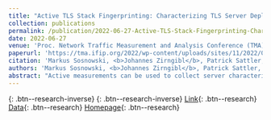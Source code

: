 ```yaml
---
title: "Active TLS Stack Fingerprinting: Characterizing TLS Server Deployments at Scale"
collection: publications
permalink: /publication/2022-06-27-Active-TLS-Stack-Fingerprinting-Characterizing-TLS-Server-Deployments-at-Scale
date: 2022-06-27
venue: 'Proc. Network Traffic Measurement and Analysis Conference (TMA)'
paperurl: 'https://tma.ifip.org/2022/wp-content/uploads/sites/11/2022/06/tma2022-paper35.pdf'
citation: 'Markus Sosnowski, <b>Johannes Zirngibl</b>, Patrick Sattler, Georg Carle, Claas Grohnfeldt, Michele Russo, Daniele Sgandurra, &quot;Active TLS Stack Fingerprinting: Characterizing TLS Server Deployments at Scale.&quot; Proc. Network Traffic Measurement and Analysis Conference (TMA), 2022.'
authors: 'Markus Sosnowski, <b>Johannes Zirngibl</b>, Patrick Sattler, Georg Carle, Claas Grohnfeldt, Michele Russo, Daniele Sgandurra'
abstract: "Active measurements can be used to collect server characteristics on a large scale. This kind of metadata can help discovering hidden relations and commonalities among server deployments offering new possibilities to cluster and classify them. As an example, identifying a previously-unknown cybercriminal infrastructures can be a valuable source for cyber-threat intelligence. We propose herein an active measurement-based methodology for acquiring Transport Layer Security (TLS) metadata from servers and leverage it for their fingerprinting. Our fingerprints capture the characteristic behavior of the TLS stack primarily caused by the implementation, configuration, and hardware support of the underlying server. Using an empirical optimization strategy that maximizes information gain from every handshake to minimize measurement costs, we generated 10 general-purpose Client Hellos used as scanning probes to create a large database of TLS configurations used for classifying servers. We fingerprinted 28 million servers from the Alexa and Majestic toplists and two Command and Control (C2) blocklists over a period of 30 weeks with weekly snapshots as foundation for two long-term case studies: classification of Content Delivery Network and C2 servers. The proposed methodology shows a precision of more than 99 % and enables a stable identification of new servers over time. This study describes a new opportunity for active measurements to provide valuable insights into the Internet that can be used in security-relevant use cases."
---
```

[<i class="ai ai-google-scholar"></i>](https://scholar.google.com/scholar?q=Active+TLS+Stack+Fingerprinting:+Characterizing+TLS+Server+Deployments+at+Scale){: .btn--research-inverse} [<i class="fas fa-file-pdf"></i>](/files/sosnowski2022tlsfingerprinting.pdf){: .btn--research-inverse} [Link](https://tma.ifip.org/2022/wp-content/uploads/sites/11/2022/06/tma2022-paper35.pdf){: .btn--research} [Data](https://doi.org/10.14459/2022mp1658435){: .btn--research} [Homepage](https://active-tls-fingerprinting.github.io/){: .btn--research}